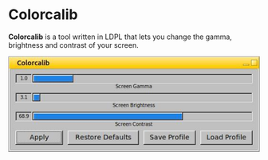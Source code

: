 # Colorcalib

**Colorcalib** is a tool written in LDPL that lets you change the
gamma, brightness and contrast of your screen.

![Screenshot](screen.jpg)
